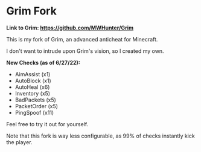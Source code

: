# Grim Fork

**Link to Grim: https://github.com/MWHunter/Grim**


This is my fork of Grim, an advanced anticheat for Minecraft.

I don't want to intrude upon Grim's vision, so I created my own.


**New Checks (as of 6/27/22):** 
- AimAssist (x1)
- AutoBlock (x1)
- AutoHeal (x6)
- Inventory (x5)
- BadPackets (x5)
- PacketOrder (x5)
- PingSpoof (x11)

Feel free to try it out for yourself.

Note that this fork is way less configurable, as 99% of checks instantly kick the player.
